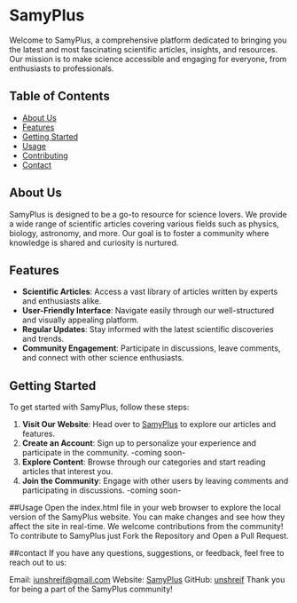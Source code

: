 # SamyPlus

Welcome to SamyPlus, a comprehensive platform dedicated to bringing you the latest and most fascinating scientific articles, insights, and resources. Our mission is to make science accessible and engaging for everyone, from enthusiasts to professionals.

## Table of Contents

- [About Us](#about-us)
- [Features](#features)
- [Getting Started](#getting-started)
- [Usage](#usage)
- [Contributing](#contributing)
- [Contact](#contact)

## About Us

SamyPlus is designed to be a go-to resource for science lovers. We provide a wide range of scientific articles covering various fields such as physics, biology, astronomy, and more. Our goal is to foster a community where knowledge is shared and curiosity is nurtured.

## Features

- **Scientific Articles**: Access a vast library of articles written by experts and enthusiasts alike.
- **User-Friendly Interface**: Navigate easily through our well-structured and visually appealing platform.
- **Regular Updates**: Stay informed with the latest scientific discoveries and trends.
- **Community Engagement**: Participate in discussions, leave comments, and connect with other science enthusiasts.

## Getting Started

To get started with SamyPlus, follow these steps:

1. **Visit Our Website**: Head over to [SamyPlus](https://unshreif.github.io/samyplus/) to explore our articles and features.
2. **Create an Account**: Sign up to personalize your experience and participate in the community. -coming soon-
3. **Explore Content**: Browse through our categories and start reading articles that interest you.
4. **Join the Community**: Engage with other users by leaving comments and participating in discussions. -coming soon-

##Usage
Open the index.html file in your web browser to explore the local version of the SamyPlus website. You can make changes and see how they affect the site in real-time.
We welcome contributions from the community! To contribute to SamyPlus just Fork the Repository and Open a Pull Request.

##contact
If you have any questions, suggestions, or feedback, feel free to reach out to us:

Email: iunshreif@gmail.com
Website: [SamyPlus](https://unshreif.github.io/samyplus/)
GitHub: [unshreif](https://github.com/unshreif)
Thank you for being a part of the SamyPlus community!
